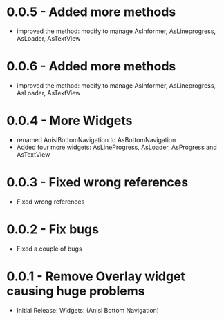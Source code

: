 # 0.0.5 - Added more methods
* improved the method: modify to manage AsInformer, AsLineprogress, AsLoader, AsTextView

# 0.0.6 - Added more methods
* improved the method: modify to manage AsInformer, AsLineprogress, AsLoader, AsTextView

# 0.0.4 - More Widgets
* renamed AnisiBottomNavigation to AsBottomNavigation
* Added four more widgets: AsLineProgress, AsLoader, AsProgress and AsTextView

# 0.0.3 - Fixed wrong references
* Fixed wrong references

# 0.0.2 - Fix bugs
* Fixed a couple of bugs

# 0.0.1 - Remove Overlay widget causing huge problems
* Initial Release: Widgets: (Anisi Bottom Navigation)